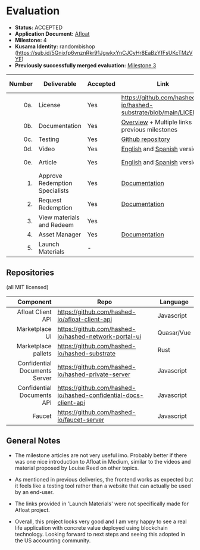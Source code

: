 # Evaluation



- **Status:** ACCEPTED
- **Application Document:** [Afloat](https://github.com/w3f/Grants-Program/blob/master/applications/Afloat.md)
- **Milestone:** 4
- **Kusama Identity:** randombishop (https://sub.id/5Gnixfp6vnznRkr91JgwkxYnCJCyHr8EaBzYfFsUKcTMzVYF)
- **Previously successfully merged evaluation:** [Milestone 3](https://github.com/w3f/Grant-Milestone-Delivery/blob/master/evaluations/afloat_3_randombishop.md)

| Number | Deliverable                    | Accepted | Link                                                                                                                                                                                                         | Evaluation Notes |
|-------:|--------------------------------|----------|--------------------------------------------------------------------------------------------------------------------------------------------------------------------------------------------------------------|------------------|
|    0a. | License                        | Yes      | https://github.com/hashed-io/hashed-substrate/blob/main/LICENSE                                                                                                                                              | MIT              |
|    0b. | Documentation                  | Yes      | [Overview](https://docs.hashed.network/general_architecture) + Multiple links in previous milestones                                                                                                         | OK               |
|    0c. | Testing                        | Yes      | [Github repository](https://github.com/hashed-io/hashed-substrate/blob/main/pallets/gated-marketplace/src/tests.rs)                                                                                          | OK               |
|    0d. | Video                          | Yes      | [English](https://drive.google.com/file/d/1GGBJORWcM9S3wkxrPJSjD77PZl_qXuMm/view) and [Spanish](https://drive.google.com/file/d/1sFH-fcm8Mfa-2-boJ35egd8AWByZmo-9/view) versions                             | OK               |
|    0e. | Article                        | Yes      | [English](https://docs.google.com/document/d/1ybvHORc4SpFpTbVw97emFKPJeSdYPSXjsHKYnZ33s6U/view) and [Spanish](https://docs.google.com/document/d/1OJFNv0E7u93ljTYEuss_X5Xtp3mB-rxJ7TQ1pKzzoLU/view) versions | See comment      |
|     1. | Approve Redemption Specialists | Yes      | [Documentation](https://github.com/hashed-io/hashed-substrate/blob/develop/docs/pallets-review/gated-marketplace.md#approve-redemption-specialists)                                                          | OK               |  
|     2. | Request Redemption             | Yes      | [Documentation](https://github.com/hashed-io/hashed-substrate/blob/develop/docs/pallets-review/gated-marketplace.md#request-redemption)                                                                      | OK               |  
|     3. | View materials and Redeem      | Yes      |                                                                                                                                                                                                              | OK               |   
|     4. | Asset Manager                  | Yes      | [Documentation](https://github.com/hashed-io/hashed-substrate/blob/develop/docs/pallets-review/gated-marketplace.md#asset-manager)                                                                           | OK               |  
|     5. | Launch Materials               | -        |                                                                                                                                                                                                              | See comment      |


## Repositories
(all MIT licensed)

|                     Component | Repo                                                             | Language   |
|------------------------------:|------------------------------------------------------------------|------------|
|             Afloat Client API | https://github.com/hashed-io/afloat-client-api                   | Javascript |
|                Marketplace UI | https://github.com/hashed-io/hashed-network-portal-ui            | Quasar/Vue |
|           Marketplace pallets | https://github.com/hashed-io/hashed-substrate                    | Rust       |
| Confidential Documents Server | https://github.com/hashed-io/hashed-private-server               | Javascript |
|    Confidential Documents API | https://github.com/hashed-io/hashed-confidential-docs-client-api | Javascript |
|                        Faucet | https://github.com/hashed-io/faucet-server                       | Javascript |



 

## General Notes

* The milestone articles are not very useful imo. Probably better if there was one nice introduction to Afloat in Medium, similar to the videos and material proposed by Louise Reed on other topics.

* As mentioned in previous deliveries, the frontend works as expected but it feels like a testing tool rather than a website that can actually be used by an end-user.

* The links provided in 'Launch Materials' were not specifically made for Afloat project. 

* Overall, this project looks very good and I am very happy to see a real life application with concrete value deployed using blockchain technology. Looking forward to next steps and seeing this adopted in the US accounting community.